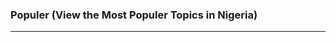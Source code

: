 ### Populer (View the Most Populer Topics in Nigeria)




------------------------------------------------------------------------------------------------------
 
